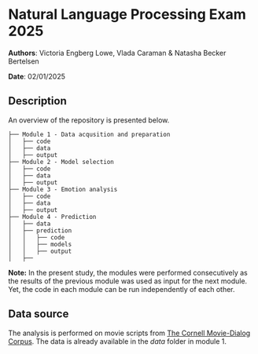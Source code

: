 # Natural Language Processing Exam 2025 

**Authors**: Victoria Engberg Lowe, Vlada Caraman & Natasha Becker Bertelsen

**Date**: 02/01/2025

## Description
An overview of the repository is presented below. 
```
├── Module 1 - Data acqusition and preparation     
│   ├── code
│   ├── data
│   ├── output
├── Module 2 - Model selection 
│   ├── code
│   ├── data
│   ├── output
├── Module 3 - Emotion analysis     
│   ├── code
│   ├── data
│   ├── output
├── Module 4 - Prediction 
│   ├── data
│   ├── prediction
│   │   ├── code
│   │   ├── models
│   │   ├── output 
│   ├── 

```
**Note:** 
In the present study, the modules were performed consecutively as the results of the previous module was used as input for the next module. Yet, the code in each module can be run independently of each other. 

## Data source
The analysis is performed on movie scripts from [The Cornell Movie-Dialog Corpus](https://www.cs.cornell.edu/~cristian/Cornell_Movie-Dialogs_Corpus.html?fbclid=IwZXh0bgNhZW0CMTAAAR3jsE2-wD4HZhTrzowavqA94a6IOpnn5qCSOcdRHJ2toVJawSuxDIVnjog_aem_jYxU3UnBmZPvVrUO6AyOCQ). The data is already available in the *data* folder in module 1. 
